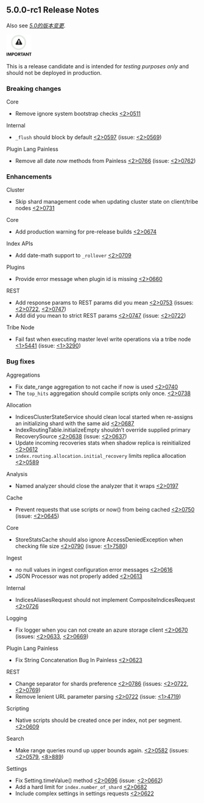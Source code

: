 ## 5.0.0-rc1 Release Notes

Also see [_5.0的版本变更_](breaking-changes-5.0.html).

![Important](/images/icons/important.png)

This is a release candidate and is intended for _testing purposes only_ and should not be deployed in production.

### Breaking changes

Core 
    

  * Remove ignore system bootstrap checks [<2>0511](https://github.com/elastic/elasticsearch/pull/20511)



Internal 
    

  * `_flush` should block by default [<2>0597](https://github.com/elastic/elasticsearch/pull/20597) (issue: [<2>0569](https://github.com/elastic/elasticsearch/issues/20569)) 



Plugin Lang Painless 
    

  * Remove all date _now_ methods from Painless [<2>0766](https://github.com/elastic/elasticsearch/pull/20766) (issue: [<2>0762](https://github.com/elastic/elasticsearch/issues/20762)) 



### Enhancements

Cluster 
    

  * Skip shard management code when updating cluster state on client/tribe nodes [<2>0731](https://github.com/elastic/elasticsearch/pull/20731)



Core 
    

  * Add production warning for pre-release builds [<2>0674](https://github.com/elastic/elasticsearch/pull/20674)



Index APIs 
    

  * Add date-math support to `_rollover` [<2>0709](https://github.com/elastic/elasticsearch/pull/20709)



Plugins 
    

  * Provide error message when plugin id is missing [<2>0660](https://github.com/elastic/elasticsearch/pull/20660)



REST 
    

  * Add response params to REST params did you mean [<2>0753](https://github.com/elastic/elasticsearch/pull/20753) (issues: [<2>0722](https://github.com/elastic/elasticsearch/issues/20722), [<2>0747](https://github.com/elastic/elasticsearch/issues/20747)) 
  * Add did you mean to strict REST params [<2>0747](https://github.com/elastic/elasticsearch/pull/20747) (issue: [<2>0722](https://github.com/elastic/elasticsearch/issues/20722)) 



Tribe Node 
    

  * Fail fast when executing master level write operations via a tribe node [<1>5441](https://github.com/elastic/elasticsearch/pull/15441) (issue: [<1>3290](https://github.com/elastic/elasticsearch/issues/13290)) 



### Bug fixes

Aggregations 
    

  * Fix date_range aggregation to not cache if now is used [<2>0740](https://github.com/elastic/elasticsearch/pull/20740)
  * The `top_hits` aggregation should compile scripts only once. [<2>0738](https://github.com/elastic/elasticsearch/pull/20738)



Allocation 
    

  * IndicesClusterStateService should clean local started when re-assigns an initializing shard with the same aid [<2>0687](https://github.com/elastic/elasticsearch/pull/20687)
  * IndexRoutingTable.initializeEmpty shouldn’t override supplied primary RecoverySource [<2>0638](https://github.com/elastic/elasticsearch/pull/20638) (issue: [<2>0637](https://github.com/elastic/elasticsearch/issues/20637)) 
  * Update incoming recoveries stats when shadow replica is reinitialized [<2>0612](https://github.com/elastic/elasticsearch/pull/20612)
  * `index.routing.allocation.initial_recovery` limits replica allocation [<2>0589](https://github.com/elastic/elasticsearch/pull/20589)



Analysis 
    

  * Named analyzer should close the analyzer that it wraps [<2>0197](https://github.com/elastic/elasticsearch/pull/20197)



Cache 
    

  * Prevent requests that use scripts or now() from being cached [<2>0750](https://github.com/elastic/elasticsearch/pull/20750) (issue: [<2>0645](https://github.com/elastic/elasticsearch/issues/20645)) 



Core 
    

  * StoreStatsCache should also ignore AccessDeniedException when checking file size [<2>0790](https://github.com/elastic/elasticsearch/pull/20790) (issue: [<1>7580](https://github.com/elastic/elasticsearch/issues/17580)) 



Ingest 
    

  * no null values in ingest configuration error messages [<2>0616](https://github.com/elastic/elasticsearch/pull/20616)
  * JSON Processor was not properly added [<2>0613](https://github.com/elastic/elasticsearch/pull/20613)



Internal 
    

  * IndicesAliasesRequest should not implement CompositeIndicesRequest [<2>0726](https://github.com/elastic/elasticsearch/pull/20726)



Logging 
    

  * Fix logger when you can not create an azure storage client [<2>0670](https://github.com/elastic/elasticsearch/pull/20670) (issues: [<2>0633](https://github.com/elastic/elasticsearch/issues/20633), [<2>0669](https://github.com/elastic/elasticsearch/issues/20669)) 



Plugin Lang Painless 
    

  * Fix String Concatenation Bug In Painless [<2>0623](https://github.com/elastic/elasticsearch/pull/20623)



REST 
    

  * Change separator for shards preference [<2>0786](https://github.com/elastic/elasticsearch/pull/20786) (issues: [<2>0722](https://github.com/elastic/elasticsearch/issues/20722), [<2>0769](https://github.com/elastic/elasticsearch/issues/20769)) 
  * Remove lenient URL parameter parsing [<2>0722](https://github.com/elastic/elasticsearch/pull/20722) (issue: [<1>4719](https://github.com/elastic/elasticsearch/issues/14719)) 



Scripting 
    

  * Native scripts should be created once per index, not per segment. [<2>0609](https://github.com/elastic/elasticsearch/pull/20609)



Search 
    

  * Make range queries round up upper bounds again. [<2>0582](https://github.com/elastic/elasticsearch/pull/20582) (issues: [<2>0579](https://github.com/elastic/elasticsearch/issues/20579), [<8>889](https://github.com/elastic/elasticsearch/issues/8889)) 



Settings 
    

  * Fix Setting.timeValue() method [<2>0696](https://github.com/elastic/elasticsearch/pull/20696) (issue: [<2>0662](https://github.com/elastic/elasticsearch/issues/20662)) 
  * Add a hard limit for `index.number_of_shard` [<2>0682](https://github.com/elastic/elasticsearch/pull/20682)
  * Include complex settings in settings requests [<2>0622](https://github.com/elastic/elasticsearch/pull/20622)


